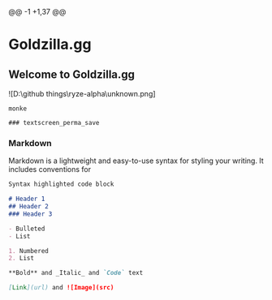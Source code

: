 @@ -1 +1,37 @@
# Goldzilla.gg
## Welcome to Goldzilla.gg

![D:\github things\ryze-alpha\unknown.png]

```
monke

### textscreen_perma_save
```




### Markdown

Markdown is a lightweight and easy-to-use syntax for styling your writing. It includes conventions for

```markdown
Syntax highlighted code block

# Header 1
## Header 2
### Header 3

- Bulleted
- List

1. Numbered
2. List

**Bold** and _Italic_ and `Code` text

[Link](url) and ![Image](src)
```
